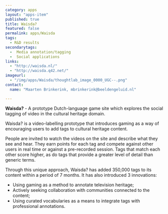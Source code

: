 ```yaml
---
category: apps
layout: "apps-item"
published: true
title: Waisda?
featured: false
permalink: apps/Waisda
tags: 
  - R&D results
secondarytags:
  -  Media annotation/tagging
  -  Social applications
links: 
  - "http://waisda.nl/"
  - "http://waisda.q42.net/"
imageurl: 
  - "/img/apps/Waisda/thoughtlab_image_0000_UGC--.png"
contact: 
  name: "Maarten Brinkerink, mbrinkerink@beeldengeluid.nl"

---
```

**Waisda?** - A prototype Dutch-language game site which explores the social tagging of video in the cultural heritage domain.

Waisda? is a video-labelling prototype that introduces gaming as a way of encouraging users to add tags to cultural heritage content.

People are invited to watch the videos on the site and describe what they see and hear. They earn points for each tag and compete against other users in real time or against a pre-recorded session. Tags that match each other score higher, as do tags that provide a greater level of detail than generic terms.

Through this unique approach, Waisda? has added 350,000 tags to its content within a period of 7 months. It has also introduced 3 innovations:
* Using gaming as a method to annotate television heritage;
* Actively seeking collaboration with communities connected to the content;
* Using curated vocabularies as a means to integrate tags with professional annotations.
